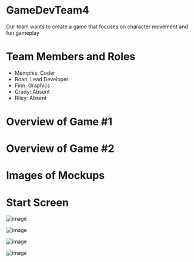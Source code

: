 # GameDevTeam4
Our team wants to create a game that focuses on character movement and fun gameplay

# Team Members and Roles
* Memphis: Coder
* Roan: Lead Developer
* Finn: Graphics
* Grady: Absent
* Riley: Absent

# Overview of Game #1

# Overview of Game #2

# Images of Mockups

# Start Screen
![image](https://github.com/user-attachments/assets/3589f6f1-c024-41b9-99e3-8240434336ca)

![image](https://github.com/user-attachments/assets/44e3c804-163e-4f62-8091-5ed7f1caa0a9)

![image](https://github.com/user-attachments/assets/38c7aca6-a6f9-497c-8af6-535c337bdd14)

![image](https://github.com/user-attachments/assets/830cee88-fb99-40d1-b677-fd91710c8ba8)
